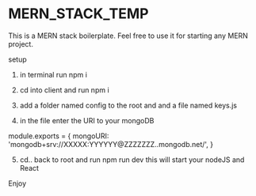 # MERN_STACK_TEMP
This is a MERN stack boilerplate. Feel free to use it for starting any MERN project.

setup 

1. in terminal run npm i

2. cd into client and run npm i

3. add a folder named config to the root and and a file named keys.js

4. in the file enter the URI to your mongoDB 

module.exports = {
  mongoURI: 'mongodb+srv://XXXXX:YYYYYY@ZZZZZZZ..mongodb.net/',
}

5. cd.. back to root and run npm run dev
this will start your nodeJS and React 

Enjoy 
